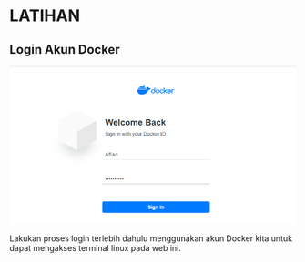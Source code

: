 # LATIHAN

## Login Akun Docker

![](img/01.png)

Lakukan proses login terlebih dahulu menggunakan akun Docker kita untuk dapat mengakses terminal linux pada web ini.